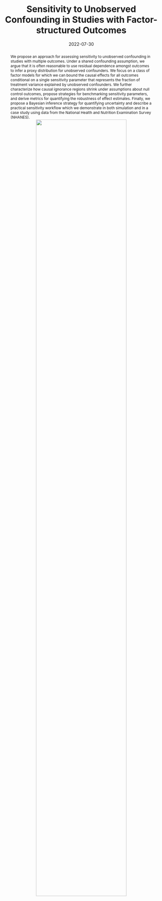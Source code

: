 ---
# Documentation: https://sourcethemes.com/academic/docs/managing-content/

title: Sensitivity to Unobserved Confounding in Studies with Factor-structured Outcomes
subtitle: ''
summary: ''
authors:
- Jiajing Zheng
- Jiaxi Wu
- Alexander D'Amour
- Alexander Franks
tags: []
categories: []
date: '2022-07-30'
lastmod: 2021-05-11T11:55:42-07:00
featured: false
draft: false

# Featured image
# To use, add an image named `featured.jpg/png` to your page's folder.
# Focal points: Smart, Center, TopLeft, Top, TopRight, Left, Right, BottomLeft, Bottom, BottomRight.
image:
  placement: 1
  caption: ""
  focal_point: Bottom
  preview_only: true

# Projects (optional).
#   Associate this post with one or more of your projects.
#   Simply enter your project's folder or file name without extension.
#   E.g. `projects = ["internal-project"]` references `content/project/deep-learning/index.md`.
#   Otherwise, set `projects = []`.
projects: []
publishDate: '2021-05-11T18:58:15.180874Z'
publication_types:
- '0'

abstract: 'We propose an approach for assessing sensitivity to unobserved confounding in studies with multiple outcomes. Under a shared confounding assumption, we argue that it is often reasonable to use residual dependence amongst outcomes to infer a proxy distribution for unobserved confounders. We focus on a class of factor models for which we can bound the causal effects for all outcomes conditional on a single sensitivity parameter that represents the fraction of treatment variance explained by unobserved confounders.  We further characterize how causal ignorance regions shrink under assumptions about null control outcomes, propose strategies for benchmarking sensitivity parameters, and derive metrics for quantifying the robustness of effect estimates. Finally, we propose a Bayesian inference strategy for quantifying uncertainty and describe a practical sensitivity workflow which we demonstrate in both simulation and in a case study using data from the National Health and Nutrition Examination Survey (NHANES).
<center><img src="/img/factor_confounding.png" width="80%" /></center>'

publication: '*Preprint*'

# links:
# - name: ""
#   url: ""
url_pdf: ''
url_code: ''
url_dataset: ''
url_poster: ''
url_project: ''
url_slides: ''
url_source: ''
url_video: ''
---
